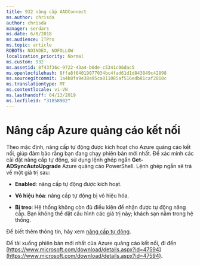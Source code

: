 ```yaml
---
title: 932 nâng cấp AADConnect
ms.author: chrisda
author: chrisda
manager: serdars
ms.date: 6/8/2018
ms.audience: ITPro
ms.topic: article
ROBOTS: NOINDEX, NOFOLLOW
localization_priority: Normal
ms.custom: 932
ms.assetid: 8f43f36c-9722-43a4-b0de-c5341c06dac5
ms.openlocfilehash: 8ffa8f64019077034bc4fad61d1d843849c42898
ms.sourcegitcommit: 1a4b8fa9e38a95ca811085af516edb81caf2018c
ms.translationtype: MT
ms.contentlocale: vi-VN
ms.lasthandoff: 04/13/2019
ms.locfileid: "31858982"
---
```

# <a name="upgrade-azure-ad-connect"></a>Nâng cấp Azure quảng cáo kết nối

Theo mặc định, nâng cấp tự động được kích hoạt cho Azure quảng cáo kết nối, giúp đảm bảo rằng bạn đang chạy phiên bản mới nhất. Để xác minh các cài đặt nâng cấp tự động, sử dụng lệnh ghép ngắn **Get-ADSyncAutoUpgrade** Azure quảng cáo PowerShell. Lệnh ghép ngắn sẽ trả về một giá trị sau: 

- **Enabled**: nâng cấp tự động được kích hoạt.

- **Vô hiệu hóa**: nâng cấp tự động bị vô hiệu hóa.

- **Bị treo**: Hệ thống không còn đủ điều kiện để nhận được tự động nâng cấp. Bạn không thể đặt cấu hình các giá trị này; khách sạn nằm trong hệ thống. 

Để biết thêm thông tin, hãy xem [nâng cấp tự động](https://docs.microsoft.com/azure/active-directory/connect/active-directory-aadconnect-feature-automatic-upgrade).

Để tải xuống phiên bản mới nhất của Azure quảng cáo kết nối, đi đến [https://www.microsoft.com/download/details.aspx?id=47594](https://www.microsoft.com/download/details.aspx?id=47594).
